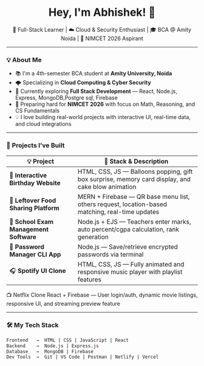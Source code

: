 <h1 align="center">Hey, I'm Abhishek! 👋</h1>
<p align="center">🚀 Full-Stack Learner | ☁️ Cloud & Security Enthusiast | 🎓 BCA @ Amity Noida | 🎯 NIMCET 2026 Aspirant</p>

---

### 💡 About Me

- 📚 I'm a 4th-semester BCA student at **Amity University, Noida**  
- 🌩️ Specializing in **Cloud Computing & Cyber Security**  
- 🔧 Currently exploring **Full Stack Development** — React, Node.js, Express, MongoDB,Postgre sql, Firebase  
- 🧠 Preparing hard for **NIMCET 2026** with focus on Math, Reasoning, and CS Fundamentals  
- 💡 I love building real-world projects with interactive UI, real-time data, and cloud integrations  

---

### 💼 Projects I've Built

| 💡 Project | 🚀 Stack & Description |
|-----------|------------------------|
| 🎁 **Interactive Birthday Website** | HTML, CSS, JS — Balloons popping, gift box surprise, memory card display, and cake blow animation |
| 🍱 **Leftover Food Sharing Platform** | MERN + Firebase — QR base menu list, others request, location-based matching, real-time updates |
| 🧮 **School Exam Management Software** | Node.js + EJS — Teachers enter marks, auto percent/cgpa calculation, rank generation |
| 🔐 **Password Manager CLI App** | Node.js — Save/retrieve encrypted passwords via terminal |
| 🎧 **Spotify UI Clone** | HTML, CSS, JS — Fully animated and responsive music player with playlist features |
📺 Netflix Clone	React + Firebase — User login/auth, dynamic movie listings, responsive UI, and streaming preview feature

---

### 🛠️ My Tech Stack

```bash
Frontend   →  HTML | CSS | JavaScript | React  
Backend    →  Node.js | Express.js  
Database   →  MongoDB | Firebase  
Dev Tools  →  Git | VS Code | Postman | Netlify | Vercel  
